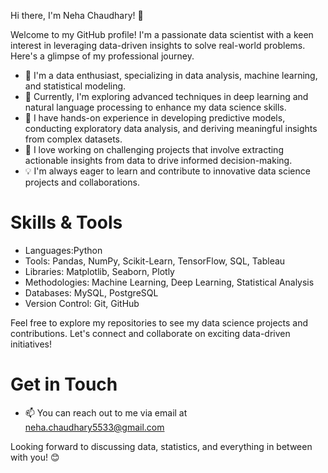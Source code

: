 Hi there, I'm Neha Chaudhary! 👋

Welcome to my GitHub profile! I'm a passionate data scientist with a keen interest in leveraging data-driven insights to solve real-world problems. Here's a glimpse of my professional journey.

- 🔬 I'm a data enthusiast, specializing in data analysis, machine learning, and statistical modeling.
- 🌱 Currently, I'm exploring advanced techniques in deep learning and natural language processing to enhance my data science skills.
- 💼 I have hands-on experience in developing predictive models, conducting exploratory data analysis, and deriving meaningful insights from complex datasets.
- 🚀 I love working on challenging projects that involve extracting actionable insights from data to drive informed decision-making.
- 💡 I'm always eager to learn and contribute to innovative data science projects and collaborations.

# Skills & Tools
- Languages:Python
- Tools: Pandas, NumPy, Scikit-Learn, TensorFlow, SQL, Tableau
- Libraries: Matplotlib, Seaborn, Plotly
- Methodologies: Machine Learning, Deep Learning, Statistical Analysis
- Databases: MySQL, PostgreSQL
- Version Control: Git, GitHub

Feel free to explore my repositories to see my data science projects and contributions. Let's connect and collaborate on exciting data-driven initiatives!

# Get in Touch
- 📫 You can reach out to me via email at neha.chaudhary5533@gmail.com

Looking forward to discussing data, statistics, and everything in between with you! 😊



